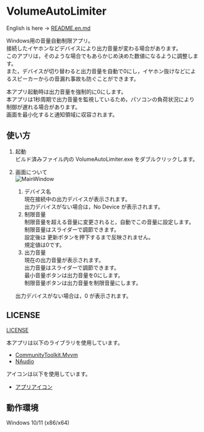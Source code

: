 # VolumeAutoLimiter
English is here -> [README.en.md](README.en.md)

Windows用の音量自動制限アプリ。<br>
接続したイヤホンなどデバイスにより出力音量が変わる場合があります。<br>
このアプリは，そのような場合でもあらかじめ決めた数値になるように調整します。<br>
また，デバイスが切り替わると出力音量を自動で0にし，イヤホン抜けなどによるスピーカーからの音漏れ事故も防ぐことができます。

本アプリ起動時は出力音量を強制的に0にします。<br>
本アプリは1秒周期で出力音量を監視しているため，パソコンの負荷状況により制御が遅れる場合があります。<br>
画面を最小化すると通知領域に収容されます。<br>

## 使い方
1. 起動<br>
    ビルド済みファイル内の VolumeAutoLimiter.exe をダブルクリックします。<br>
1. 画面について<br>
    ![MainWindow](MainWindow.gif)
    1. デバイス名<br>
        現在接続中の出力デバイスが表示されます。<br>
        出力デバイスがない場合は，No Device が表示されます。<br>
    2. 制限音量<br>
        制限音量を超える音量に変更されると，自動でこの音量に設定します。<br>
        制限音量はスライダーで調節できます。<br>
        設定後は 更新ボタンを押下するまで反映されません。<br>
        規定値は0です。
    3. 出力音量<br>
        現在の出力音量が表示されます。<br>
        出力音量はスライダーで調節できます。<br>
        最小音量ボタンは出力音量を0にします。<br>
        制限音量ボタンは出力音量を制限音量にします。<br>

    出力デバイスがない場合は，0 が表示されます。<br>

## LICENSE
[LICENSE](LICENSE)<br>

本アプリは以下のライブラリを使用しています。<br>
- [CommunityToolkit.Mvvm](VolumeAutoLimiter/Licenses/CommunityToolkit.txt)<br>
- [NAudio](VolumeAutoLimiter/Licenses/NAudio.txt)<br>

アイコンは以下を使用しています。<br>
- [アプリアイコン](https://icon-icons.com/ja/%E3%82%A2%E3%82%A4%E3%82%B3%E3%83%B3/%E3%82%B9%E3%83%94%E3%83%BC%E3%82%AB%E3%83%BC-%E3%82%AA%E3%83%BC%E3%83%87%E3%82%A3%E3%82%AA-%E9%9F%B3-%E5%A3%B0/148818)

## 動作環境
Windows 10/11 (x86/x64)<br>